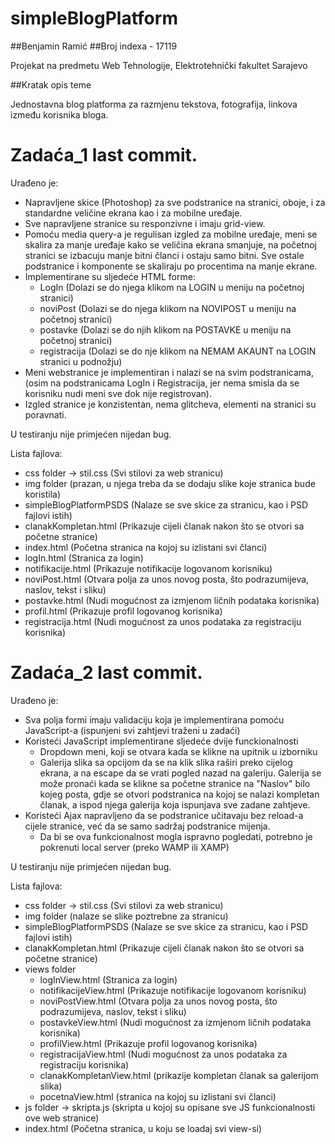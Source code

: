 # simpleBlogPlatform
##Benjamin Ramić
##Broj indexa - 17119

Projekat na predmetu Web Tehnologije, Elektrotehnički fakultet Sarajevo

##Kratak opis teme

Jednostavna blog platforma za razmjenu tekstova, fotografija, linkova između korisnika bloga.

# Zadaća_1 last commit.

Urađeno je:

- Napravljene skice (Photoshop) za sve podstranice na stranici, oboje, i za standardne veličine ekrana kao i za mobilne uređaje.
- Sve napravljene stranice su responzivne i imaju grid-view.
- Pomoću media query-a je regulisan izgled za mobilne uređaje, meni se skalira za manje uređaje kako se veličina ekrana smanjuje, na početnoj stranici se izbacuju manje bitni članci i ostaju samo bitni. Sve ostale podstranice i komponente se skaliraju po procentima na manje ekrane.
- Implementirane su sljedeće HTML forme:
    - LogIn (Dolazi se do njega klikom na LOGIN u meniju na početnoj stranici)
    - noviPost (Dolazi se do njega klikom na NOVIPOST u meniju na početnoj stranici)
    - postavke (Dolazi se do njih klikom na POSTAVKE u meniju na početnoj stranici)
    - registracija (Dolazi se do nje klikom na NEMAM AKAUNT na LOGIN stranici u podnožju)
- Meni webstranice je implementiran i nalazi se na svim podstranicama, (osim na podstranicama LogIn i Registracija, jer nema smisla da se korisniku nudi meni sve dok nije registrovan).
- Izgled stranice je konzistentan, nema glitcheva, elementi na stranici su poravnati.


U testiranju nije primjećen nijedan bug.

Lista fajlova:
- css folder -> stil.css (Svi stilovi za web stranicu)
- img folder (prazan, u njega treba da se dodaju slike koje stranica bude koristila)
- simpleBlogPlatformPSDS (Nalaze se sve skice za stranicu, kao i PSD fajlovi istih)
- clanakKompletan.html (Prikazuje cijeli članak nakon što se otvori sa početne stranice)
- index.html (Početna stranica na kojoj su izlistani svi članci)
- logIn.html (Stranica za login)
- notifikacije.html (Prikazuje notifikacije logovanom korisniku)
- noviPost.html (Otvara polja za unos novog posta, što podrazumijeva, naslov, tekst i sliku)
- postavke.html (Nudi mogućnost za izmjenom ličnih podataka korisnika)
- profil.html (Prikazuje profil logovanog korisnika)
- registracija.html (Nudi mogućnost za unos podataka za registraciju korisnika)
 
# Zadaća_2 last commit.

Urađeno je:
- Sva polja formi imaju validaciju koja je implementirana pomoću JavaScript-a (ispunjeni svi zahtjevi traženi u zadaći)
- Koristeći JavaScript implementirane sljedeće dvije funckionalnosti
    - Dropdown meni, koji se otvara kada se klikne na upitnik u izborniku
    - Galerija slika sa opcijom da se na klik slika raširi preko cijelog ekrana, a na escape da se vrati pogled nazad na galeriju. Galerija se može pronaći kada se klikne sa početne stranice na "Naslov" bilo kojeg posta, gdje se otvori podstranica na kojoj se nalazi kompletan članak, a ispod njega galerija koja ispunjava sve zadane zahtjeve.
- Koristeći Ajax napravljeno da se podstranice učitavaju bez reload-a cijele stranice, već da se samo sadržaj podstranice mijenja. 
    - Da bi se ova funkcionalnost mogla ispravno pogledati, potrebno je pokrenuti local server (preko WAMP ili XAMP) 

U testiranju nije primjećen nijedan bug.

Lista fajlova:

- css folder -> stil.css (Svi stilovi za web stranicu)
- img folder (nalaze se slike poztrebne za stranicu)
- simpleBlogPlatformPSDS (Nalaze se sve skice za stranicu, kao i PSD fajlovi istih)
- clanakKompletan.html (Prikazuje cijeli članak nakon što se otvori sa početne stranice)
- views folder
    - logInView.html (Stranica za login)
    - notifikacijeView.html (Prikazuje notifikacije logovanom korisniku)
    - noviPostView.html (Otvara polja za unos novog posta, što podrazumijeva, naslov, tekst i sliku)
    - postavkeView.html (Nudi mogućnost za izmjenom ličnih podataka korisnika)
    - profilView.html (Prikazuje profil logovanog korisnika)
    - registracijaView.html (Nudi mogućnost za unos podataka za registraciju korisnika)
    - clanakKompletanView.html (prikazije kompletan članak sa galerijom slika)
    - pocetnaView.html (stranica na kojoj su izlistani svi članci)
- js folder -> skripta.js (skripta u kojoj su opisane sve JS funkcionalnosti ove web stranice)
- index.html (Početna stranica, u koju se loadaj svi view-si)
